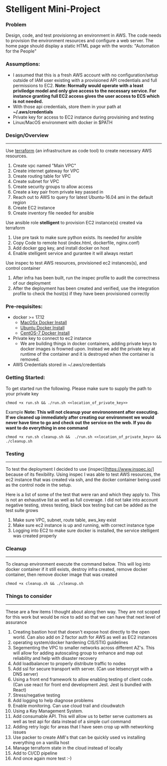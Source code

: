 # Stelligent Mini-Project

### Problem
Design, code, and test provisionng an environment in AWS.  The code needs to provision the environment resources and configure a web server.  The home page should display a static HTML page with the words: "Automation for the People"

### Assumptions:
- I assumed that this is a fresh AWS account with no configuration/setup outside of IAM user existing with a provisioned API credentials and full permissions to EC2. 
**Note: Normally would operate with a least priviledge model and only give access to the necessary service. For instance granting full EC2 access gives the user access to ECS which is not needed.**
- With those api credentials, store them in your path at **~/.aws/credentials**
- Private key for access to EC2 instance during provisining and testing
- Linux/MacOS environment with docker in $PATH


### Design/Overview
---
Use [terraform](https://www.terraform.io/) (an infrastructure as code tool) to create necessary AWS resources.
1) Create vpc named "Main VPC"
2) Create internet gateway for VPC
3) Create routing table for VPC
4) Create subnet for VPC
5) Create security groups to allow access
6) Create a key pair from private key passed in
7) Reach out to AWS to query for latest Ubuntu-16.04 ami in the default region
8) Create EC2 instance
9) Create inventory file needed for ansible

Use ansible role **stelligent** to provision EC2 instance(s) created via terraform
1) Use pre task to make sure python exists. Its needed for ansible
2) Copy Code to remote host (index.html, dockerfile, nginx.conf)
3) Add docker gpg key, and install docker on host
4) Enable stelligent service and gurantee it will always restart

Use inspec to test AWS resources, provisioned ec2 instances(s), and control container
1) After infra has been built, run the inspec profile to audit the correctness of our deployment
2) After the deployment has been created and verified, use the integration profile to check the host(s) if they have been provisioned correctly



### Pre-requisites:
- docker >= 17.12
    - [MacOSx Docker Install](https://docs.docker.com/docker-for-mac/install/)
    - [Ubuntu Docker Install]()
    - [CentOS-7 Docker Install](https://docs.docker.com/install/linux/docker-ce/centos/)
- Private key to connect to ec2 instance 
    -  We are building things in docker containers, adding private keys to docker images is frowned upon. Instead we add the private key at runtime of the container and it is destroyed when the container is removed.
- AWS Credentials stored in ~/.aws/credentials

### Getting Started:
To get started run the following. Please make sure to supply the path to your private key
```
chmod +x run.sh && ./run.sh <<location_of_private_key>>
```
Example
**Note: This will not cleanup your environonment after executing. If we cleaned up immediately after creating our environment we would never have time to go and check out the service on the web.  If you do want to do everything in one command**
```
chmod +x run.sh cleanup.sh &&  ./run.sh <<location_of_private_key>> && ./cleanup.sh
```

### Testing
---
To test the deployment I decided to use (inspec)[https://www.inspec.io/] because of its flexibility.  Using inspec I was able to test AWS resources, the ec2 instance that was created via ssh, and the docker container being used as the control node in the setup.

Here is a list of some of the test that were ran and which they apply to.  This is not an exhaustive list as well as full coverage.  I did not take into account negative testing, stress testing, black box testing but can be added as the test suite grows

1) Make sure VPC, subnet, route table, aws_key exist
2) Make sure ec2 instance is up and running, with correct instance type
3) Logging into EC2 to make sure docker is installed, the service stelligent was created properly
### Cleanup
---
To cleanup environment execute the command below.  This will log into docker container if it still exists, destroy infra created, remove docker container, then remove docker image that was created
```
chmod +x cleanup.sh && ./cleanup.sh
```


### Things to consider
---

These are a few items I thought about along then way.  They are not scoped for this work but would be nice to add so that we can have that next level of assurance 

1) Creating bastion host that doesn't expose host directly to the open world.  Can also add on 2 factor auth for AWS as well as EC2 instances
2) operating system/docker hardening CIS/STIG guidelines
3) Segementing the VPC to smaller networks across different AZ's. This will allow for adding autoscaling group to enhance and map out reliability and help with disaster recovery
4) Add loadbalancer to properly distribute traffic to nodes
5) Add ssl for secure transport with server. (Can use letsencrypt with a DNS server)
6) Using a front end framework to allow enabling testing of client code.  (Can use react for front end development Jest. Jest is bundled with React)
7) Stress/negative testing
8) Add logging to help diagnose problems
9) Enable monitoring.  Can use cloud trail and cloudwatch 
10) Using a Key Management System.
11) Add consumable API.  This will allow us to better serve customers as well as test api for data instead of a simple curl command
12) Adding retry logic for areas that I have seen crop up with networking issues
13) Use packer to create AMI's that can be quickly used vs installing everything on a vanilla host
14) Manage terraform state in the cloud instead of locally
15) Add to CI/CD pipeline
15) And once again more test :-)



